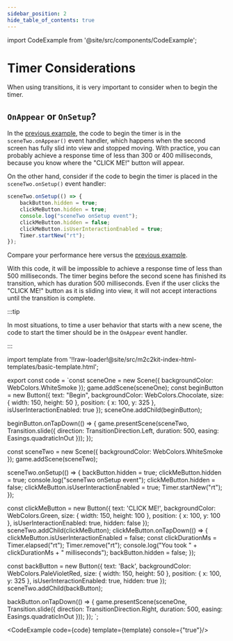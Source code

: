```yaml
---
sidebar_position: 2
hide_table_of_contents: true
---
```


import CodeExample from '@site/src/components/CodeExample';

# Timer Considerations

When using transitions, it is very important to consider when to begin the timer.

## `OnAppear` or `OnSetup`?

In the [previous example](./timing-user-behavior.md), the code to begin the timer is in the `sceneTwo.onAppear()` event handler, which happens when the second screen has fully slid into view and stopped moving. With practice, you can probably achieve a response time of less than 300 or 400 milliseconds, because you know where the "CLICK ME!" button will appear.

On the other hand, consider if the code to begin the timer is placed in the `sceneTwo.onSetup()` event handler:

```js
sceneTwo.onSetup(() => {
    backButton.hidden = true;
    clickMeButton.hidden = true;
    console.log("sceneTwo onSetup event");
    clickMeButton.hidden = false;
    clickMeButton.isUserInteractionEnabled = true;
    Timer.startNew("rt");    
});
```

Compare your performance here versus the [previous example](./timing-user-behavior.md).

With this code, it will be impossible to achieve a response time of less than 500 milliseconds. The timer begins before the second scene has finished its transition, which has duration 500 milliseconds. Even if the user clicks the "CLICK ME!" button as it is sliding into view, it will not accept interactions until the transition is complete.

:::tip

In most situations, to time a user behavior that starts with a new scene, the code to start the timer should be in the `OnAppear` event handler.

:::

import template from '!!raw-loader!@site/src/m2c2kit-index-html-templates/basic-template.html';

export const code = `const sceneOne = new Scene({ backgroundColor: WebColors.WhiteSmoke });
game.addScene(sceneOne);
const beginButton = new Button({
    text: "Begin",
    backgroundColor: WebColors.Chocolate,
    size: { width: 150, height: 50 },
    position: { x: 100, y: 325 },
    isUserInteractionEnabled: true
});
sceneOne.addChild(beginButton);
 
beginButton.onTapDown(() => {
    game.presentScene(sceneTwo,
        Transition.slide({
            direction: TransitionDirection.Left,
            duration: 500,
            easing: Easings.quadraticInOut
        }));
});
 
const sceneTwo = new Scene({ backgroundColor: WebColors.WhiteSmoke });
game.addScene(sceneTwo);
 
sceneTwo.onSetup(() => {
    backButton.hidden = true;
    clickMeButton.hidden = true;
    console.log("sceneTwo onSetup event");
    clickMeButton.hidden = false;
    clickMeButton.isUserInteractionEnabled = true;
    Timer.startNew("rt");    
});
 
const clickMeButton = new Button({
    text: 'CLICK ME!',
    backgroundColor: WebColors.Green,
    size: { width: 150, height: 100 },
    position: { x: 100, y: 100 },
    isUserInteractionEnabled: true,
    hidden: false
});
sceneTwo.addChild(clickMeButton);
clickMeButton.onTapDown(() => {
    clickMeButton.isUserInteractionEnabled = false;
    const clickDurationMs = Timer.elapsed("rt");
    Timer.remove("rt");
    console.log("You took " + clickDurationMs + " milliseconds");
    backButton.hidden = false;
});
 
const backButton = new Button({
    text: 'Back',
    backgroundColor: WebColors.PaleVioletRed,
    size: { width: 150, height: 50 },
    position: { x: 100, y: 325 },
    isUserInteractionEnabled: true,
    hidden: true
});
sceneTwo.addChild(backButton);
 
backButton.onTapDown(() => {
    game.presentScene(sceneOne,
        Transition.slide({
            direction: TransitionDirection.Right,
            duration: 500, easing: Easings.quadraticInOut
        }));
});
`;

<CodeExample code={code} template={template} console={"true"}/>
